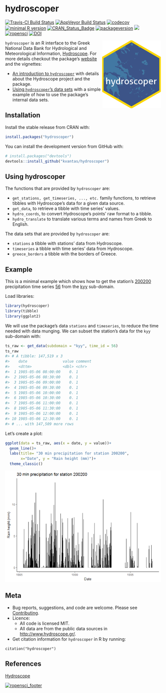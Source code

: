 hydroscoper
================

<!-- README.md is generated from README.Rmd. Please edit that file -->

[![Travis-CI Build
Status](https://travis-ci.org/kvantas/hydroscoper.svg?branch=master)](https://travis-ci.org/kvantas/hydroscoper)
[![AppVeyor Build
Status](https://ci.appveyor.com/api/projects/status/github/kvantas/hydroscoper?branch=master&svg=true)](https://ci.appveyor.com/project/kvantas/hydroscoper)
[![codecov](https://codecov.io/github/kvantas/hydroscoper/branch/master/graphs/badge.svg)](https://codecov.io/gh/kvantas/hydroscoper)
[![minimal R
version](https://img.shields.io/badge/R%3E%3D-3.4.0-6666ff.svg)](https://cran.r-project.org/)
[![CRAN\_Status\_Badge](http://www.r-pkg.org/badges/version/hydroscoper)](https://cran.r-project.org/package=hydroscoper)
[![packageversion](https://img.shields.io/badge/Package%20version-0.2.4-orange.svg?style=flat-square)](https://github.com/kvantas/hydroscoper)
[![](https://cranlogs.r-pkg.org/badges/grand-total/hydroscoper)](http://cran.rstudio.com/web/packages/hydroscoper/index.html)
[![ropensci](https://badges.ropensci.org/185_status.svg)](https://github.com/ropensci/onboarding/issues/185)
[![DOI](https://zenodo.org/badge/114094911.svg)](https://zenodo.org/badge/latestdoi/114094911)

<img src="man/figures/hydroscoper_hex.png" align="right" height="220"/>

`hydroscoper` is an R interface to the Greek National Data Bank for
Hydrological and Meteorological Information,
[Hydroscope](http://www.hydroscope.gr/). For more details checkout the
package’s [website](https://kvantas.github.io/hydroscoper/) and the
vignettes:

  - [An introduction to
    `hydroscoper`](https://kvantas.github.io/hydroscoper/articles/intro_hydroscoper.html)
    with details about the Hydroscope project and the package.
  - [Using `hydroscoper`’s data
    sets](https://kvantas.github.io/hydroscoper/articles/stations_with_data.html)
    with a simple example of how to use the package’s internal data
    sets.

## Installation

Install the stable release from CRAN with:

``` r
install.packages("hydroscoper")
```

You can install the development version from GitHub with:

``` r
# install.packages("devtools")
devtools::install_github("kvantas/hydroscoper")
```

## Using hydroscoper

The functions that are provided by `hydroscoper` are:

  - `get_stations, get_timeseries, ..., etc.` family functions, to
    retrieve tibbles with Hydroscope’s data for a given data source.
  - `get_data`, to retrieve a tibble with time series’ values.  
  - `hydro_coords`, to convert Hydroscope’s points’ raw format to a
    tibble.
  - `hydro_translate` to translate various terms and names from Greek to
    English.

The data sets that are provided by `hydroscoper` are:

  - `stations` a tibble with stations’ data from Hydroscope.
  - `timeseries` a tibble with time series’ data from Hydroscope.
  - `greece_borders` a tibble with the borders of Greece.

## Example

This is a minimal example which shows how to get the station’s
[200200](\(http://kyy.hydroscope.gr/stations/d/200200/\)) precipitation
time series [56](http://kyy.hydroscope.gr/timeseries/d/56/) from the
[kyy](http://kyy.hydroscope.gr) sub-domain.

Load libraries:

``` r
library(hydroscoper)
library(tibble)
library(ggplot2)
```

We will use the package’s data `stations` and `timeseries`, to reduce
the time needed with data munging. We can subset the station’s data for
the `kyy` sub-domain with:

``` r
ts_raw <- get_data(subdomain = "kyy", time_id = 56)
ts_raw
#> # A tibble: 147,519 x 3
#>    date                value comment
#>    <dttm>              <dbl> <chr>  
#>  1 1985-05-06 08:00:00    0. 1      
#>  2 1985-05-06 08:30:00    0. 1      
#>  3 1985-05-06 09:00:00    0. 1      
#>  4 1985-05-06 09:30:00    0. 1      
#>  5 1985-05-06 10:00:00    0. 1      
#>  6 1985-05-06 10:30:00    0. 1      
#>  7 1985-05-06 11:00:00    0. 1      
#>  8 1985-05-06 11:30:00    0. 1      
#>  9 1985-05-06 12:00:00    0. 1      
#> 10 1985-05-06 12:30:00    0. 1      
#> # ... with 147,509 more rows
```

Let’s create a plot:

``` r
ggplot(data = ts_raw, aes(x = date, y = value))+
  geom_line()+
  labs(title= "30 min precipitation for station 200200",
       x="Date", y = "Rain height (mm)")+
  theme_classic()
```

![](man/figures/README-plot_time_series-1.png)<!-- -->

## Meta

  - Bug reports, suggestions, and code are welcome. Please see
    [Contributing](/CONTRIBUTING.md).
  - Licence:
      - All code is licensed MIT.
      - All data are from the public data sources in
        <http://www.hydroscope.gr/>.
  - Get citation information for `hydroscoper` in R by
running:

<!-- end list -->

    citation("hydroscoper")

## References

[Hydroscope](http://www.hydroscope.gr/)

[![ropensci\_footer](http://ropensci.org/public_images/github_footer.png)](https://ropensci.org)

